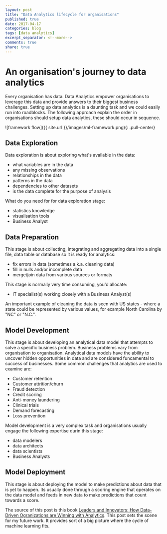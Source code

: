 ```yaml
---
layout: post
title: "Data Analytics lifecycle for organisations"
published: true
date: 2017-04-17
categories: blog
tags: [data analytics]
excerpt_separator: <!--more-->
comments: true
share: true
---
```


# An organisation's journey to data analytics

Every organisation has data. Data Analytics empower organisations to leverage this data and provide answers to their biggest business challenges. Setting up data analytics is a daunting task <!--more-->
 and we could easily run into roadblocks. The following approach explain the order in organisations should setup data analytics, these should occur in sequence.

![framework flow]({{ site.url }}/images/ml-framework.png){: .pull-center}

## Data Exploration

Data exploration is about exploring what's available in the data:

* what variables are in the data
* any missing observations
* relationships in the data
* patterns in the data
* dependencies to other datasets
* is the data complete for the purpose of analysis

What do you need for for data exploration stage:

* statistics knowledge
* visualisation tools
* Business Analyst

## Data Preparation

This stage is about collecting, integrating and aggregating data into a single file, data table or database so it is ready for analytics:

* fix errors in data (sometimes a.k.a. cleaning data)
* fill in nulls and/or incomplete data
* merge/join data from various sources or formats

This stage is normally very time consuming, you'd allocate:

* IT specialist(s) working closely with a Business Analyst(s)

An important example of cleaning the data is seen with US states - where a state could be represented by various values, for example North Carolina by "NC" or "N.C.".

## Model Development

This stage is about developing an analytical data model that attempts to solve a specific business problem. Business problems vary from organisation to organisation. Analytical data models have the ability to uncover hidden opportunities in data and are considered funcamental to success of businesses. Some common challenges that analytics are used to examine are:

* Customer retention
* Customer attrition/churn
* Fraud detection
* Credit scoring
* Anti-money laundering
* Clinical trials
* Demand forecasting
* Loss prevention

Model development is a very complex task and organisations usually engage the following expertise durin this stage:

* data modelers
* data architects
* data scientists
* Business Analysts

## Model Deployment

This stage is about deploying the model to make predictions about data that is yet to happen. Its usually done through a scoring engine that operates on the data model and feeds in new data to make predictions that count towards a score. 


The source of this post is this book [Leaders and Innovators: How Data-Driven Ogranizations are Winning with Analytics](http://au.wiley.com/WileyCDA/WileyTitle/productCd-1119232570.html). This post sets the scene for my future work. It provides sort of a big picture where the cycle of machine learning fits. 
